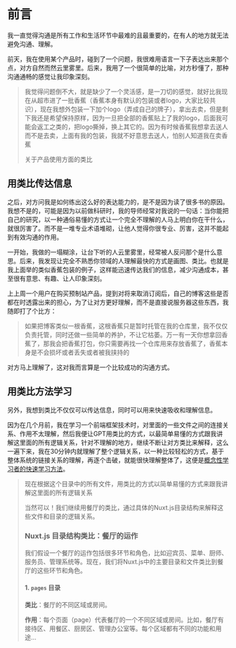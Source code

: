# 前言

我一直觉得沟通是所有工作和生活环节中最难的且最重要的，在有人的地方就无法避免沟通、理解。

前天，我在使用某个产品时，碰到了一个问题，我很难用语言一下子表达出来那个点，对方自然而然云里雾里。后来，我用了一个很简单的比喻，对方秒懂了，那种沟通通畅的感觉让我印象深刻。

> 我觉得问题倒不大，就是缺少了一个灵活感，是一刀切的感觉，就好比我现在从超市进了一批香蕉（香蕉本身有默认的包装或者logo，大家比较共识），现在我想外包装一下加个logo（弄成自己的牌子），拿出去卖，但是剩下我还是希望保持原样，因为一旦把全部的香蕉贴上了我的logo，后面我可能会返工之类的，把logo撕掉，换上其它的。因为有时候香蕉我想拿去送人而不是去卖，上面有我的包装，我就不好意思去送人，怕别人知道我在卖香蕉
> 
> 关于产品使用方面的类比

## 用类比传达信息

之后，对方问我是如何练出这么好的表达能力的，是不是因为读了很多书的原因。我想不是的，可能是因为以前做科研时，我的导师经常对我说的一句话：当你能把自己的研究，以一种通俗易懂的方式让一个完全不理解的人马上明白你在干什么，就很厉害了。而不是一堆专业术语堆砌，让他人觉得你很专业、厉害，这并不能起到有效沟通的作用。

一开始，我做的一塌糊涂，让台下听的人云里雾里，经常被人反问那个是什么意思。后来，我发现让完全不熟悉你领域的人理解最快的方式是画图、类比。也就是我上面举的类似香蕉包装的例子，这样能迅速传达我们的信息，减少沟通成本，甚至很有意思、有趣、让人印象深刻。

上上周一个用户在购买预制站产品，提到对将来取消订阅后，自己的博客这些是否都在时透露出来的担心，为了让对方更好理解，而不是直接说服务器这些东西，我随即打了个比方：

> 如果把博客类似一根香蕉，这根香蕉只是暂时托管在我的仓库里，我不仅仅负责托管，同时还做一些简单的养护，不让它枯萎。万一有一天你想拿回香蕉了，那我会把香蕉打包，你只需要再找一个仓库用来存放香蕉了，香蕉本身是不会损坏或者丢失或者被我挟持的

对方马上理解了，这对我而言算是一个比较成功的沟通方式。

## 用类比方法学习

另外，我想到类比不仅仅可以传达信息，同时可以用来快速吸收和理解信息。

因为在几个月前，我在学习一个前端框架技术时，对里面的一些文件之间的连接关系、作用不太理解，然后我便让GPT用类比的方式，以最简单易懂的方式跟我讲解这里面的所有逻辑关系，针对不理解的地方，继续不断让对方类比来解释，这么一遍下来，我在30分钟内就理解了整个逻辑关系，以一种比较轻松的方式，基于整体系统的链接关系的理解，再逐个击破，就能很快理解整体了，这便是[概念性学习者的快速学习方法](https://rolen.wiki/how-to-become-a-fast-learner/)。

> 现在根据这个目录中的所有文件，用类比的方式以简单易懂的方式来跟我讲解这里面的所有逻辑关系
> 
> 当然可以！我们继续用餐厅的类比，通过具体的Nuxt.js目录结构来解释这些文件和目录的逻辑关系。
> 
> ### Nuxt.js 目录结构类比：餐厅的运作
> 
> 我们假设一个餐厅的运作包括很多环节和角色，比如迎宾员、菜单、厨师、服务员、管理系统等。现在，我们将Nuxt.js中的主要目录和文件类比到餐厅的这些环节和角色。
> 
> #### 1. `pages` 目录
> 
> **类比**：餐厅的不同区域或房间。
> 
> **作用**：每个页面（page）代表餐厅的一个不同区域或房间。比如，餐厅有接待区、用餐区、厨房区、管理办公室等。每个区域都有不同的功能和用途…